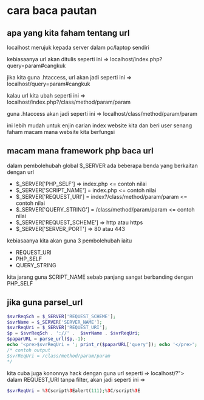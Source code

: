 # cara baca pautan

## apa yang kita faham tentang url
localhost merujuk kepada server dalam pc/laptop sendiri

kebiasaanya url akan ditulis seperti ini => localhost/index.php?query=param#cangkuk

jika kita guna .htaccess, url akan jadi seperti ini => localhost/query=param#cangkuk

kalau url kita ubah seperti ini => localhost/index.php?/class/method/param/param

guna .htaccess akan jadi seperti ini => localhost/class/method/param/param

ini lebih mudah untuk enjin carian index website kita dan beri user senang faham macam mana website kita berfungsi

## macam mana framework php baca url

dalam pembolehubah global $_SERVER ada beberapa benda yang berkaitan dengan url

* $_SERVER['PHP_SELF'] => index.php <= contoh nilai 
* $_SERVER['SCRIPT_NAME'] = index.php <= contoh nilai 
* $_SERVER['REQUEST_URI'] = index?/class/method/param/param  <= contoh nilai 
* $_SERVER['QUERY_STRING'] = /class/method/param/param  <= contoh nilai 
* $_SERVER['REQUEST_SCHEME'] => http atau https
* $_SERVER['SERVER_PORT'] => 80 atau 443

kebiasaanya kita akan guna 3 pembolehubah iaitu 
* REQUEST_URI
* PHP_SELF
* QUERY_STRING

kita jarang guna SCRIPT_NAME sebab panjang sangat berbanding dengan PHP_SELF

## jika guna parsel_url
```php
$svrReqSch = $_SERVER['REQUEST_SCHEME'];
$svrName = $_SERVER['SERVER_NAME'];
$svrReqUri = $_SERVER['REQUEST_URI'];
$p = $svrReqSch . '://' .  $svrName . $svrReqUri;
$paparURL = parse_url($p,-1);
echo '<pre>$svrReqUri = '; print_r($paparURL['query']); echo '</pre>';
/* contoh output 
$svrReqUri = /class/method/param/param
*/
```
kita cuba juga kononnya hack dengan guna url seperti => localhost/?"><script>alert(111);</script>
dalam REQUEST_URI tanpa filter, akan jadi seperti ini => 
```php
$svrReqUri = %3Cscript%3Ealert(111);%3C/script%3E
```

